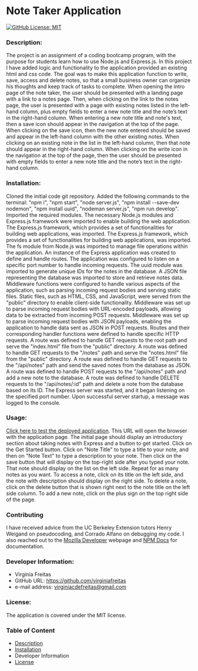 # Note Taker Application
  [![GitHub License: MIT](https://img.shields.io/badge/License-MIT-blue.svg)](https://opensource.org/licenses/MIT)

### Description:
The project is an assignment of a coding bootcamp program, with the purpose for students learn how to use Node.js and Express.js. In this project I have added logic and functionality to the application provided an existing html and css code. The goal was to make this application function to write, save, access and delete notes, so that a small business owner can organize his thoughts and keep track of tasks to complete. When opening the intro page of the note taker, the user should be presented with a landing page with a link to a notes page. Then, when clicking on the link to the notes page, the user is presented with a page with existing notes listed in the left-hand column, plus empty fields to enter a new note title and the note’s text in the right-hand column. When entering a new note title and note's text, then a save icon should appear in the navigation at the top of the page. When clicking on the save icon, then the new note entered should be saved and appear in the left-hand column with the other existing notes. When clicking on an existing note in the list in the left-hand column, then that note should appear in the right-hand column. When clicking on the write icon in the navigation at the top of the page, then the user should be presented with empty fields to enter a new note title and the note’s text in the right-hand column.

  ### Installation:
Cloned the initial code git repository. Added the following commands to the terminal: "npm i", "npm start", "node server.js", "npm install --save-dev nodemon", "npm install uuid", "nodeman server.js", "npm run develop". Imported the required modules. The necessary Node.js modules and Express.js framework were imported to enable building the web application. The Express.js framework, which provides a set of functionalities for building web applications, was imported. The Express.js framework, which provides a set of functionalities for building web applications, was imported. The fs module from Node.js was imported to manage file operations within the application. An instance of the Express application was created to define and handle routes. The application was configured to listen on a specific port number to handle incoming requests. The uuid module was imported to generate unique IDs for the notes in the database. A JSON file representing the database was imported to store and retrieve notes data. Middleware functions were configured to handle various aspects of the application, such as parsing incoming request bodies and serving static files. Static files, such as HTML, CSS, and JavaScript, were served from the "public" directory to enable client-side functionality. Middleware was set up to parse incoming request bodies with URL-encoded payloads, allowing data to be extracted from incoming POST requests. Middleware was set up to parse incoming request bodies with JSON payloads, enabling the application to handle data sent as JSON in POST requests. Routes and their corresponding handler functions were defined to handle specific HTTP requests. A route was defined to handle GET requests to the root path and serve the "index.html" file from the "public" directory. A route was defined to handle GET requests to the "/notes" path and serve the "notes.html" file from the "public" directory. A route was defined to handle GET requests to the "/api/notes" path and send the saved notes from the database as JSON. A route was defined to handle POST requests to the "/api/notes" path and add a new note to the database. A route was defined to handle DELETE requests to the "/api/notes/:id" path and delete a note from the database based on its ID. The Express server was started, and it began listening on the specified port number. Upon successful server startup, a message was logged to the console. 

  ### Usage:
  [Click here to test the deployed application](https://sheltered-depths-05983-c3b5f6fbd222.herokuapp.com/). This URL will open the browser with the application page. The initial page should display an introductory section about taking notes with Express and a button to get started. Click on the Get Started button. Click on "Note Title" to type a title to your note, and then on "Note Text" to type a description to your note. Then click on the save button that will display on the top-right side after you typed your note. That note should display on the list on the left side. Repeat for as many notes as you want. To access a note, click on its title on the left side, and the note with description should display on the right side. To delete a note, click on the delete button that is shown right next to the note title on the left side column. To add a new note, click on the plus sign on the top right side of the page. 

  ### Contributing
  I have received advice from the UC Berkeley Extension tutors Henry Weigand on pseudocoding, and Corrado Alfano on debugging my code. I also reached out to the [Mozilla Developer](https://developer.mozilla.org/en-US/) webpage and [NPM Docs](https://docs.npmjs.com/) for documentation.

  ### Developer Information:
  - Virginia Freitas
  - GitHub URL: https://github.com/virginiafreitas
  - e-mail address: virginiacdefreitas@gmail.com

  ### License:
  The application is covered under the MIT license.

  ### Table of Content
  * [Description](#description)
  * [Installation](#installation)
  * Developer Information
  * [License](#license)
  
